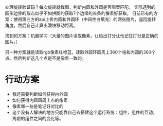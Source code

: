 处理旋转验证码？每次旋转就截图，判断内圆和外圆是否图案匹配。
实际遇到的圆形边界的取点似乎不如拼图的获取7个边缘的长条的像素好获取。
目前已有的方案：使用第三方的api上传内圆和外圆环（中间空白填充）的两张图片，返回旋转角度，然后自己计算出滑块移动距离。

找到的方案：机器学习（大量的图片读取像素，让给出打分让他记住打分是正确的图片。）

另一种方案就是读取rgb像素红禄蓝。读取外圆环圆周上360个电和内圆的360个点。然后判断这几个点是不是像素一致的。

# 行动方案
- 我还需要判断如何获得内外圆
- 如何获得内圆圆周上点的像素
- 像素哪一些是笔记好对比的
- 这个没有人解决的地方只能靠自己去搭建这个运行系统：组件，组件的互动，周期的组件之间的变化等。

